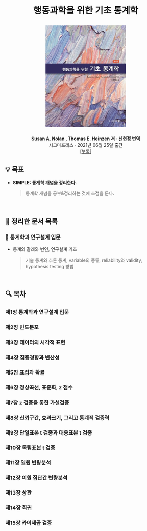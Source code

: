 <div width="100%" height="100%" align="center">
  
<h1 align="center">
  <p align="center">행동과학을 위한 기초 통계학</p>
  <a href="http://www.sigmapress.co.kr/shop/m_mall_detail.php?ps_ctid=01031400&ps_goid=2980&depth_2_display=none">
    <img width="50%" src="cover.jpg" />
  </a>
</h1>
  
  
<b>Susan A. Nolan , Thomas E. Heinzen 저 · 신현정 번역</b></br>
시그마프레스 · 2021년 06월 25일 출간</br>
[[부록](http://www.sigmapress.co.kr/shop/m_view.php?ps_db=bbs_reference&ps_boid=143&ps_page=1&ps_sele=&ps_ques=&ps_line=&ps_choi=&ps_coid=0&ps_divi=&list_category=)]</b>

</div>

## :bulb: 목표

- **SIMPLE: 통계학 개념을 정리한다.**

  > 통계학 개념을 공부&정리하는 것에 초점을 둔다.

</br>

## 🚩 정리한 문서 목록

### 🚪 통계학과 연구설계 입문

- 통계의 갈래와 변인, 연구설계 기초

  > 기술 통계와 추론 통계, variable의 종류, reliability와 validity, hypothesis testing 방법

<br/>

## :mag: 목차

### 제1장 통계학과 연구설계 입문

### 제2장 빈도분포

### 제3장 데이터의 시각적 표현

### 제4장 집중경향과 변산성

### 제5장 표집과 확률

### 제6장 정상곡선, 표준화, z 점수

### 제7장 z 검증을 통한 가설검증

### 제8장 신뢰구간, 효과크기, 그리고 통계적 검증력

### 제9장 단일표본 t 검증과 대응표본 t 검증

### 제10장 독립표본 t 검증

### 제11장 일원 변량분석

### 제12장 이원 집단간 변량분석

### 제13장 상관

### 제14장 회귀

### 제15장 카이제곱 검증